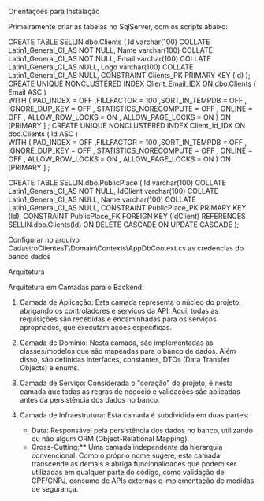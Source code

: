 Orientações para Instalação

Primeiramente criar as tabelas no SqlServer, com os scripts abaixo:

CREATE TABLE SELLIN.dbo.Clients (
	Id varchar(100) COLLATE Latin1_General_CI_AS NOT NULL,
	Name varchar(100) COLLATE Latin1_General_CI_AS NOT NULL,
	Email varchar(100) COLLATE Latin1_General_CI_AS NULL,
	Logo varchar(100) COLLATE Latin1_General_CI_AS NULL,
	CONSTRAINT Clients_PK PRIMARY KEY (Id)
);
 CREATE  UNIQUE NONCLUSTERED INDEX Client_Email_IDX ON dbo.Clients (  Email ASC  )  
	 WITH (  PAD_INDEX = OFF ,FILLFACTOR = 100  ,SORT_IN_TEMPDB = OFF , IGNORE_DUP_KEY = OFF , STATISTICS_NORECOMPUTE = OFF , ONLINE = OFF , ALLOW_ROW_LOCKS = ON , ALLOW_PAGE_LOCKS = ON  )
	 ON [PRIMARY ] ;
 CREATE  UNIQUE NONCLUSTERED INDEX Client_Id_IDX ON dbo.Clients (  Id ASC  )  
	 WITH (  PAD_INDEX = OFF ,FILLFACTOR = 100  ,SORT_IN_TEMPDB = OFF , IGNORE_DUP_KEY = OFF , STATISTICS_NORECOMPUTE = OFF , ONLINE = OFF , ALLOW_ROW_LOCKS = ON , ALLOW_PAGE_LOCKS = ON  )
	 ON [PRIMARY ] ;



CREATE TABLE SELLIN.dbo.PublicPlace (
	Id varchar(100) COLLATE Latin1_General_CI_AS NOT NULL,
	IdClient varchar(100) COLLATE Latin1_General_CI_AS NULL,
	Name varchar(100) COLLATE Latin1_General_CI_AS NULL,
	CONSTRAINT PublicPlace_PK PRIMARY KEY (Id),
	CONSTRAINT PublicPlace_FK FOREIGN KEY (IdClient) REFERENCES SELLIN.dbo.Clients(Id) ON DELETE CASCADE ON UPDATE CASCADE
);



Configurar no arquivo CadastroClientesT\Domain\Contexts\AppDbContext.cs as credencias do banco dados


Arquitetura

Arquitetura em Camadas para o Backend:

1. Camada de Aplicação: Esta camada representa o núcleo do projeto, abrigando os controladores e serviços da API. Aqui, todas as requisições são recebidas e encaminhadas para os serviços apropriados, que executam ações específicas.

2. Camada de Domínio: Nesta camada, são implementadas as classes/modelos que são mapeadas para o banco de dados. Além disso, são definidas interfaces, constantes, DTOs (Data Transfer Objects) e enums.

3. Camada de Serviço: Considerada o "coração" do projeto, é nesta camada que todas as regras de negócio e validações são aplicadas antes da persistência dos dados no banco.

4. Camada de Infraestrutura: Esta camada é subdividida em duas partes:
   - Data: Responsável pela persistência dos dados no banco, utilizando ou não algum ORM (Object-Relational Mapping).
   - Cross-Cutting:** Uma camada independente da hierarquia convencional. Como o próprio nome sugere, esta camada transcende as demais e abriga funcionalidades que podem ser utilizadas em qualquer parte do código, como validação de CPF/CNPJ, consumo de APIs externas e implementação de medidas de segurança.
